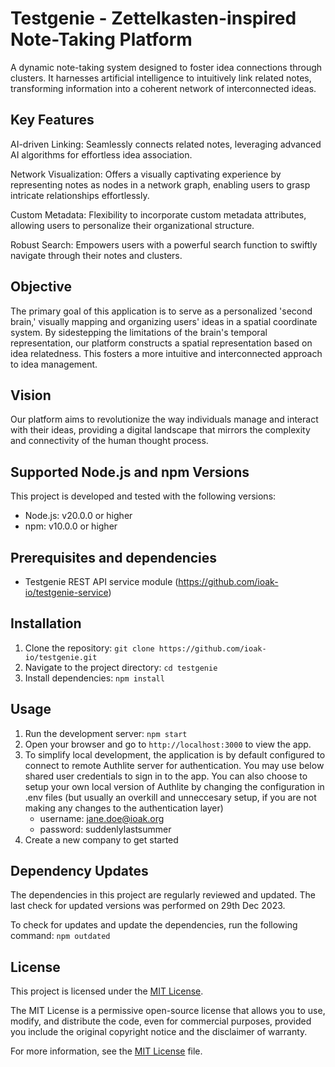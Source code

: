 # Testgenie - Zettelkasten-inspired Note-Taking Platform

A dynamic note-taking system designed to foster idea connections through clusters. It harnesses artificial intelligence to intuitively link related notes, transforming information into a coherent network of interconnected ideas.

## Key Features

AI-driven Linking: Seamlessly connects related notes, leveraging advanced AI algorithms for effortless idea association.

Network Visualization: Offers a visually captivating experience by representing notes as nodes in a network graph, enabling users to grasp intricate relationships effortlessly.

Custom Metadata: Flexibility to incorporate custom metadata attributes, allowing users to personalize their organizational structure.

Robust Search: Empowers users with a powerful search function to swiftly navigate through their notes and clusters.

## Objective

The primary goal of this application is to serve as a personalized 'second brain,' visually mapping and organizing users' ideas in a spatial coordinate system. By sidestepping the limitations of the brain's temporal representation, our platform constructs a spatial representation based on idea relatedness. This fosters a more intuitive and interconnected approach to idea management.

## Vision

Our platform aims to revolutionize the way individuals manage and interact with their ideas, providing a digital landscape that mirrors the complexity and connectivity of the human thought process.


## Supported Node.js and npm Versions

This project is developed and tested with the following versions:

- Node.js: v20.0.0 or higher
- npm: v10.0.0 or higher

## Prerequisites and dependencies
- Testgenie REST API service module (https://github.com/ioak-io/testgenie-service)

## Installation

1. Clone the repository: `git clone https://github.com/ioak-io/testgenie.git`
2. Navigate to the project directory: `cd testgenie`
3. Install dependencies: `npm install`

## Usage

1. Run the development server: `npm start`
2. Open your browser and go to `http://localhost:3000` to view the app.
3. To simplify local development, the application is by default configured to connect to remote Authlite server for authentication. You may use below shared user credentials to sign in to the app. You can also choose to setup your own local version of Authlite by changing the configuration in .env files (but usually an overkill and unneccesary setup, if you are not making any changes to the authentication layer)
    - username: jane.doe@ioak.org
    - password: suddenlylastsummer
4. Create a new company to get started

## Dependency Updates

The dependencies in this project are regularly reviewed and updated. The last check for updated versions was performed on 29th Dec 2023.

To check for updates and update the dependencies, run the following command: `npm outdated`

## License

This project is licensed under the [MIT License](LICENSE).

The MIT License is a permissive open-source license that allows you to use, modify, and distribute the code, even for commercial purposes, provided you include the original copyright notice and the disclaimer of warranty.

For more information, see the [MIT License](LICENSE) file.
